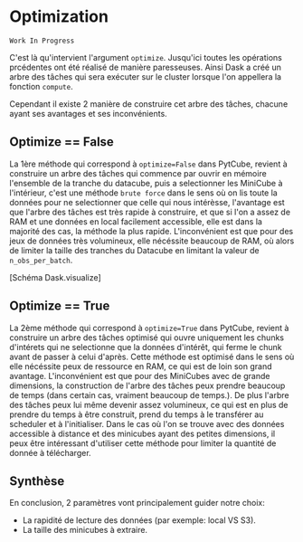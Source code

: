 # Optimization

```{note}
Work In Progress
```

C'est là qu'intervient l'argument `optimize`. Jusqu'ici toutes les opérations prcédentes ont été réalisé de manière paresseuses. Ainsi Dask a créé un arbre des tâches qui sera exécuter sur le cluster lorsque l'on appellera la fonction `compute`. 

Cependant il existe 2 manière de construire cet arbre des tâches, chacune ayant ses avantages et ses inconvénients. 

## Optimize == False

La 1ère méthode qui correspond à `optimize=False` dans PytCube, revient à construire un arbre des tâches qui commence par ouvrir en mémoire l'ensemble de la tranche du datacube, puis a selectionner les MiniCube à l'intérieur, c'est une méthode `brute force` dans le sens où on lis toute la données pour ne selectionner que celle qui nous intérèsse, l'avantage est que l'arbre des tâches est très rapide à construire, et que si l'on a assez de RAM et une données en local facilement accessible, elle est dans la majorité des cas, la méthode la plus rapide. L'inconvénient est que pour des jeux de données très volumineux, elle nécéssite beaucoup de RAM, où alors de limiter la taille des tranches du Datacube en limitant la valeur de `n_obs_per_batch`. 

[Schéma Dask.visualize]

## Optimize == True

La 2ème méthode qui correspond à `optimize=True` dans PytCube, revient à construire un arbre des tâches optimisé qui ouvre uniquement les chunks d'intérets qui ne selectionne que la données d'intérêt, qui ferme le chunk avant de passer à celui d'après. Cette méthode est optimisé dans le sens où elle nécéssite peux de ressource en RAM, ce qui est de loin son grand avantage. L'inconvénient est que pour des MiniCubes avec de grande dimensions, la construction de l'arbre des tâches peux prendre beaucoup de temps (dans certain cas, vraiment beaucoup de temps.). De plus l'arbre des tâches peux lui même devenir assez volumineux, ce qui est en plus de prendre du temps à être construit, prend du temps à le transférer au scheduler et à l'initialiser. Dans le cas où l'on se trouve avec des données accessible à distance et des minicubes ayant des petites dimensions, il peux être intéressant d'utiliser cette méthode pour limiter la quantité de donnée à télécharger. 

## Synthèse

En conclusion, 2 paramètres vont principalement guider notre choix:
- La rapidité de lecture des données (par exemple: local VS S3). 
- La taille des minicubes à extraire.
